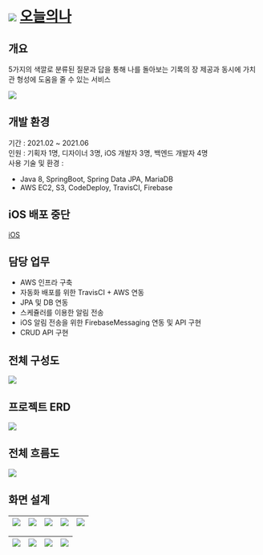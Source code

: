 # ![](https://user-images.githubusercontent.com/33277725/237874338-16a0eb49-e7bd-4406-916d-b8b11f95ebd9.png) [오늘의나](https://github.com/kwx4957/about_me_server)
## 개요
5가지의 색깔로 분류된 질문과 답을 통해 나를 돌아보는 기록의 장 제공과 동시에 가치관 형성에 도움을 줄 수 있는 서비스

![](https://user-images.githubusercontent.com/33277725/237874347-f4ed38d5-7a6d-4a0f-8a66-be906e371ce4.png)


## 개발 환경
기간 : 2021.02 ~ 2021.06  
인원 : 기획자 1명, 디자이너 3명, iOS 개발자 3명, 백엔드 개발자 4명  
사용 기술 및 환경 :
- Java 8, SpringBoot, Spring Data JPA, MariaDB
- AWS EC2, S3, CodeDeploy, TravisCI, Firebase

## iOS 배포 중단
[iOS](https://apps.apple.com/kr/app/%EC%98%A4%EB%8A%98%EC%9D%98-%EB%82%98-5%EA%B0%80%EC%A7%80-%EC%BB%AC%EB%9F%AC%EC%9D%98-%EB%82%98/id1570798831)

## 담당 업무
- AWS 인프라 구축
- 자동화 배포를 위한 TravisCI + AWS 연동
- JPA 및 DB 연동
- 스케쥴러를 이용한 알림 전송
- iOS 알림 전송을 위한 FirebaseMessaging 연동 및 API 구현
- CRUD API 구현

## 전체 구성도
![](https://user-images.githubusercontent.com/33277725/237874424-673f803f-9739-4dbf-b0ef-323cf20250a5.png)


## 프로젝트 ERD
![](https://user-images.githubusercontent.com/33277725/237874418-f25951ee-5735-46b0-b6d6-bca46c1a2159.png)


## 전체 흐름도
![](https://user-images.githubusercontent.com/33277725/237874428-8c75a55b-1e0d-4fb5-84c4-80c4aed5d69d.png)


## 화면 설계
![](https://user-images.githubusercontent.com/33277725/237874357-63603107-3572-4606-99af-5c60ac7b28e2.png)|![](https://user-images.githubusercontent.com/33277725/237874364-f290b241-d32f-432d-b122-419b333811c8.png)|![](https://user-images.githubusercontent.com/33277725/237874375-b4a228fb-328b-41af-b5c7-ad69fe9f7620.png)|![](https://user-images.githubusercontent.com/33277725/237874379-2f045e95-0601-4274-82d1-f2828c6c4814.png)|![](https://user-images.githubusercontent.com/33277725/237874386-2b5741ad-3787-4ed5-be6d-db9f9772c19b.png)
---|---|---|---|---|

![](https://user-images.githubusercontent.com/33277725/237874327-78b9462c-4d79-4e89-885d-06a9fbfac277.png)|![](https://user-images.githubusercontent.com/33277725/237874391-98eb8751-df88-4c68-b2b8-77a3b08edb45.png)|![](https://user-images.githubusercontent.com/33277725/237874399-0d8eb63b-607b-4c29-9131-0cfe87d49c94.png)|![](https://user-images.githubusercontent.com/33277725/237874407-174dc6be-7f19-4420-8a74-66dcae313b59.png)
---|---|---|---|

